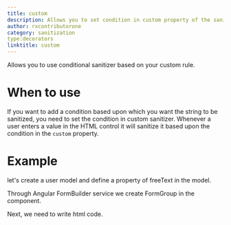 ```yaml
---
title: custom
description: Allows you to set condition in custom property of the sanitizer.
author: rxcontributorone
category: sanitization
type:decorators
linktitle: custom
---
```

 
<div class="title-bar"><p>Allows you to use conditional sanitizer based on your custom rule.</p></div>

# When to use
If you want to add a condition based upon which you want the string to be sanitized, you need to set the condition in custom sanitizer. Whenever a user enters a value in the HTML control it will sanitize it based upon the condition in the `custom` property.

# Example  
let's create a user model and define a property of freeText in the model.
<div component="app-code" key="custom-add-model"></div> 

Through Angular FormBuilder service we create FormGroup in the component.

<div component="app-code" key="custom-add-component"></div> 
Next, we need to write html code.
<div component="app-code" key="custom-add-html"></div> 
<div component="app-example-runner" ref-component="app-custom-add"></div>
